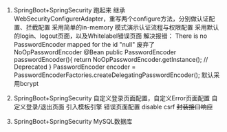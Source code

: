 1. SpringBoot+SpringSecurity 跑起来
继承 WebSecurityConfigurerAdapter，重写两个configure方法，分别做认证配置、拦截配置
采用简单的in-memory 模式演示认证流程与权限配置
采用默认的login、logout页面，以及Whitelabel错误页面
解决报错： There is no PasswordEncoder mapped for the id "null"
废弃了NoOpPasswordEncoder
@Bean
public PasswordEncoder passwordEncoder(){
    return NoOpPasswordEncoder.getInstance(); // Deprecated
}
PasswordEncoder encoder = PasswordEncoderFactories.createDelegatingPasswordEncoder();
默认采用bcrypt

2. SpringBoot+SpringSecurity 自定义登录页面配置，自定义Error页面配置
自定义登录/退出页面
引入模板引擎
错误页面配置
disable csrf
~~封装接口响应~~

3. SpringBoot+SpringSecurity MySQL数据库
